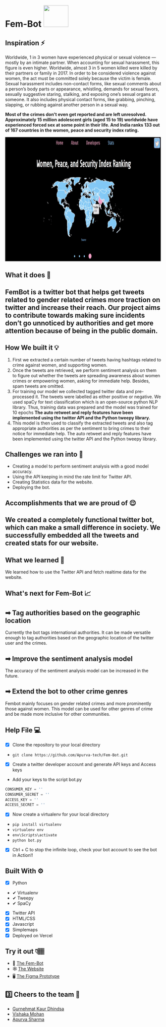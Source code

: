 # Fem-Bot <img src="https://media.giphy.com/media/3oge7Ve0gmIOhJkhOg/giphy.gif" width="80" height = "70" >

## Inspiration ⚡ 
Worldwide, 1 in 3 women have experienced physical or sexual violence — mostly by an intimate partner. When accounting for sexual harassment, this figure is even higher. Worldwide, almost 3 in 5 women killed were killed by their partners or family in 2017. 
In order to be considered violence against women, the act must be committed solely because the victim is female.
Sexual harassment includes non-contact forms, like sexual comments about a person’s body parts or appearance, whistling, demands for sexual favors, 
sexually suggestive staring, stalking, and exposing one’s sexual organs at someone. It also includes physical contact forms, like grabbing, pinching, slapping, or 
rubbing against another person in a sexual way.

<strong>Most of the crimes don't even get reported and are left unresolved. Approximately 15 million adolescent girls (aged 15 to 19) worldwide have experienced forced 
sex at some point in their life. And India ranks 133 out of 167 countries in the women, peace and security index rating. 
</strong>

<p  align="center"><img height= "400" width = "800" src = "https://github.com/Apurva-tech/Fem-Bot/blob/main/map_images/maps-readme-2.gif"></p>


## What it does 🤖

## FemBot is a twitter bot that helps get tweets related to gender related crimes more traction on twitter and increase their reach. Our project aims to contribute towards making sure incidents don’t go unnoticed by authorities and get more attention because of being in the public domain.

## How We built it 💡

1. First we extracted a certain number of tweets having hashtags related to crime against women, and supporting women.
2. Once the tweets are retrieved, we perform sentiment analysis on them to figure out whether the tweets are spreading awareness about women crimes or empowering women, asking for immediate help. Besides, spam tweets are omitted.
3. For training our model we collected tagged twitter data and pre-processed it. The tweets were labelled as either positive or negative.
We used spaCy for text classification which is an open-source python NLP library. Thus, training data was prepared and the model was trained for 10 epochs
 <strong>The auto retweet and reply features have been implemented using the twitter API and the Python tweepy library. </strong> 
4. This model is then used to classify the extracted tweets and also tag appropriate authorities as per the sentiment to bring crimes to their notice for immediate help.
 The auto retweet and reply features have been implemented using the twitter API and the Python tweepy library.


## Challenges we ran into 🧠

- Creating a model to perform sentiment analysis with a good model accuracy. 
- Using the API keeping in mind the rate limit for Twitter API.
- Creating Statistics data for the website. 
- Deploying the bot. 

## Accomplishments that we are proud of 😌
## We created a completely functional twitter bot, which can make a small difference in society. We successfully embedded all the tweets and created stats for our website.

## What we learned 🤩
We learned how to use the Twitter API and fetch realtime data for the website. 

## What's next for Fem-Bot 📈
## ➡ Tag authorities based on the geographic location
Currently the bot tags international authorities. It can be made versatile enough to tag authorities based on the geographic location of the twitter user and the crimes.
## ➡ Improve the sentiment analysis model
The accuracy of the sentiment analysis model can be increased in the future.
## ➡ Extend the bot to other crime genres
Fembot mainly focuses on gender related crimes and more prominently those against women. This model can be used for other genres of crime and be made more inclusive for other communities.

## Help File 💻
- [x] Clone the repository to your local directory
 - `git clone https://github.com/Apurva-tech/Fem-Bot.git`
 
- [x] Create a twitter developer account and generate API keys and Access keys 
 - Add your keys to the script bot.py
 
```python
CONSUMER_KEY = ''
CONSUMER_SECRET = ''
ACCESS_KEY = ''
ACCESS_SECRET = ''
```
 
- [x] Now create a virtualenv for your local directory
 - `pip install virtualenv`
 - `virtualenv env`
 - `env\Scripts\activate`
 - `python bot.py`

- [x] Ctrl + C to stop the infinite loop, check your bot account to see the bot in Action!!

## Built With ⚙
- [x] Python 
 - ✔  Virtualenv
 - ✔  Tweepy
 - ✔  SpaCy
- [x] Twitter API 
- [x] HTML/CSS
- [x] Javascript
- [x] Simplemaps
- [x] Deployed on Vercel

## Try it out 👇🏽

- 🤖 [The Fem-Bot](https://twitter.com/_FemBot_)
- 🕸 [The Website](https://fem-bot.vercel.app/#home)
- 🖥 [The Figma Prototype](https://www.figma.com/file/85YouCfOSe4H6J40V2ccaS/TwitterBOT?node-id=0%3A1)

## 3️⃣ Cheers to the team 🥂
- [Gurnehmat Kaur Dhindsa](https://github.com/gkdhindsa) 
- [Vishaka Mohan](https://github.com/vishaka-mohan) 
- [Apurva Sharma](https://github.com/Apurva-tech) 
